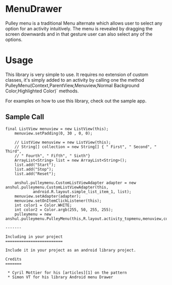 ﻿MenuDrawer
==========

Pulley menu is a traditional Menu alternate which allows user to select any option for an activity intuitively. The menu is revealed by dragging the screen downwards and in that gesture user can also select any of the options. 



Usage
=====

This library is very simple to use. It requires no extension of custom classes,
it's simply added to an activity by calling one the method  PulleyMenu(Context,ParentView,Menuview,Normal Background Color,Highlighted Color)`
methods.

For examples on how to use this library, check out the sample app.


Sample Call 
---------
	final ListView menuview = new ListView(this);
		menuview.setPadding(0, 30 , 0, 0);

		// ListView menuview = new ListView(this);
		// String[] collection = new String[] { " First", " Second", " Third",
		// " Fourth", " Fifth", " Sixth"}
		ArrayList<String> list = new ArrayList<String>();
		list.add("Start");
		list.add("Stop");
		list.add("Reset");

		anshul.pulleymenu.CustomListViewAdapter adapter = new anshul.pulleymenu.CustomListViewAdapter(this,
				android.R.layout.simple_list_item_1, list);
		menuview.setAdapter(adapter);
		menuview.setOnItemClickListener(this);
		int color1 = Color.WHITE;
		int color2 = Color.argb(255, 50, 255, 255);
		pulleymenu = new anshul.pulleymenu.PulleyMenu(this,R.layout.activity_topmenu,menuview,color1,color2);
```
-------

Including in your project
=========================

Include it in your project as an android library project.

Credits
=======

 * Cyril Mottier for his [articles][1] on the pattern
 * Simon VT for his library Android menu Drawer


